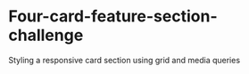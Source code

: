 # Four-card-feature-section-challenge
Styling a responsive card section using grid and media queries

